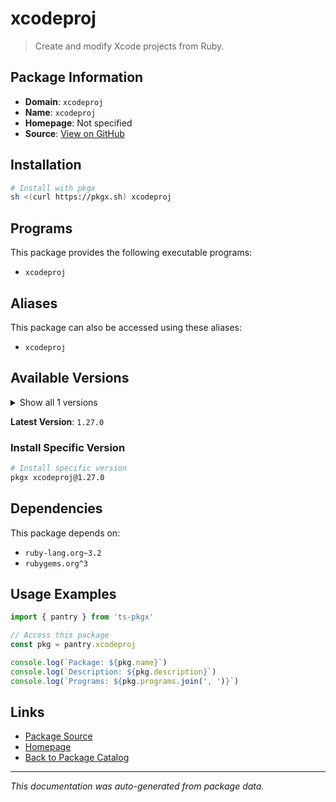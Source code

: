 # xcodeproj

> Create and modify Xcode projects from Ruby.

## Package Information

- **Domain**: `xcodeproj`
- **Name**: `xcodeproj`
- **Homepage**: Not specified
- **Source**: [View on GitHub](https://github.com/pkgxdev/pantry/tree/main/projects/cocoapods.org/xcodeproj/package.yml)

## Installation

```bash
# Install with pkgx
sh <(curl https://pkgx.sh) xcodeproj
```

## Programs

This package provides the following executable programs:

- `xcodeproj`

## Aliases

This package can also be accessed using these aliases:

- `xcodeproj`

## Available Versions

<details>
<summary>Show all 1 versions</summary>

- `1.27.0`

</details>

**Latest Version**: `1.27.0`

### Install Specific Version

```bash
# Install specific version
pkgx xcodeproj@1.27.0
```

## Dependencies

This package depends on:

- `ruby-lang.org~3.2`
- `rubygems.org^3`

## Usage Examples

```typescript
import { pantry } from 'ts-pkgx'

// Access this package
const pkg = pantry.xcodeproj

console.log(`Package: ${pkg.name}`)
console.log(`Description: ${pkg.description}`)
console.log(`Programs: ${pkg.programs.join(', ')}`)
```

## Links

- [Package Source](https://github.com/pkgxdev/pantry/tree/main/projects/cocoapods.org/xcodeproj/package.yml)
- [Homepage](#)
- [Back to Package Catalog](../package-catalog.md)

---

*This documentation was auto-generated from package data.*

